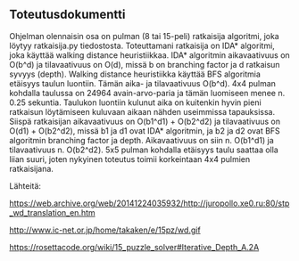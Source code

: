 ## Toteutusdokumentti

Ohjelman olennaisin osa on pulman (8 tai 15-peli) ratkaisija algoritmi, joka löytyy ratkaisija.py tiedostosta. Toteuttamani ratkaisija on IDA* algoritmi, joka käyttää walking distance heuristiikkaa. IDA* algoritmin aikavaativuus on O(b^d) ja tilavaativuus on O(d), missä b on branching factor ja d ratkaisun syvyys (depth). Walking distance heuristiikka käyttää BFS algoritmia etäisyys taulun luontiin. Tämän aika- ja tilavaativuus O(b^d). 4x4 pulman kohdalla taulussa on 24964 avain-arvo-paria ja tämän luomiseen menee n. 0.25 sekuntia. Taulukon luontiin kulunut aika on kuitenkin hyvin pieni ratkaisun löytämiseen kuluvaan aikaan nähden useimmissa tapauksissa. Siispä ratkaisijan aikavaativuus on O(b1^d1) + O(b2^d2) ja tilavaativuus on O(d1) + O(b2^d2), missä b1 ja d1 ovat IDA\* algoritmin, ja b2 ja d2 ovat BFS algoritmin branching factor ja depth. Aikavaativuus on siin n. O(b1^d1) ja tilavaativuus n. O(b2^d2). 5x5 pulman kohdalla etäisyys taulu saattaa olla liian suuri, joten nykyinen toteutus toimii korkeintaan 4x4 pulmien ratkaisijana.

Lähteitä:

https://web.archive.org/web/20141224035932/http://juropollo.xe0.ru:80/stp_wd_translation_en.htm

http://www.ic-net.or.jp/home/takaken/e/15pz/wd.gif

https://rosettacode.org/wiki/15_puzzle_solver#Iterative_Depth_A.2A
